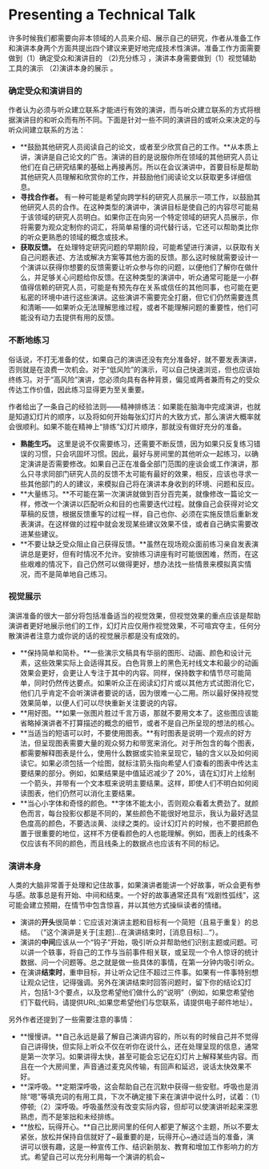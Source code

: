 # Presenting a Technical Talk

许多时候我们都需要向非本领域的人员来介绍、展示自己的研究，作者从准备工作和演讲本身两个方面共提出四个建议来更好地完成技术性演讲。准备工作方面需要做到（1）确定受众和演讲目的 （2)充分练习 ，演讲本身需要做到（1）视觉辅助工具的演示  （2)演讲本身的展示  。 

### 确定受众和演讲目的

作者认为必须与听众建立联系才能进行有效的演讲，而与听众建立联系的方式将根据演讲目的和听众而有所不同。下面是针对一些不同的演讲目的或听众来决定的与听众间建立联系的方法：

- **鼓励其他研究人员阅读自己的论文，或者至少欣赏自己的工作。**从本质上讲，演讲是自己论文的广告。演讲的目的是说服你所在领域的其他研究人员让他们在自己研究结果的基础上再接再厉。所以在会议演讲中，首要目标是帮助其他研究人员理解和欣赏你的工作，并鼓励他们阅读论文以获取更多详细信息。
- **寻找合作者。** 有一种可能是希望向跨学科的研究人员展示一项工作，以鼓励其他研究人员的合作。在这种类型的演讲中，演讲目标是使自己的内容尽可能易于该领域的研究人员明白。如果你正在向另一个特定领域的研究人员展示，你将需要为观众定制你的词汇，将简单易懂的词代替行话，它还可以帮助类比你的听众更熟悉的领域的概念或技术。
- **获取反馈。** 在处理特定研究问题的早期阶段，可能希望进行演讲，以获取有关自己问题表述、方法或解决方案等其他方面的反馈。那么这时候就需要设计一个演讲以获得你想要的反馈需要让听众参与你的问题，以便他们了解你在做什么，并足够关心问题给你反馈。在这种类型的演讲中，听众通常可能是一小群值得信赖的研究人员，可能是有预先存在关系或信任的其他同事，也可能在更私密的环境中进行这些演讲。这些演讲不需要完全打磨，但它们仍然需要连贯和清晰——如果听众无法理解思维过程，或者不能理解问题的重要性，他们可能没有动力去提供有用的反馈。



### 不断地练习

俗话说，不打无准备的仗，如果自己的演讲还没有充分准备好，就不要发表演讲，否则就是在浪费一次机会。对于“低风险”的演示，可以自己快速浏览，但也应该始终练习。对于“高风险”演讲，您必须向具有各种背景，偏见或两者兼而有之的受众传达工作价值，因此练习显得更为至关重要。

作者给出了一条自己的经验法则——精神排练法：如果能在脑海中完成演讲，也就是知道幻灯片的顺序，以及将如何开始每张幻灯片的大致方式，那么演讲大概率就会很顺利。如果不能在精神上“排练”幻灯片顺序，那就没有做好充分的准备。

- **熟能生巧。** 这里是说不仅需要练习，还需要不断反馈，因为如果只反复练习错误的习惯，只会巩固坏习惯。因此，最好与房间里的其他听众一起练习，以确定演讲是否需要修改。如果自己正在准备全部门范围的座谈会或工作演讲，那么只寻求同部门研究人员的反馈不太可能有最好的效果，相反，应该也寻求一些其他部门的人的建议，来模拟自己将在演讲本身收到的环境、问题和反应。
- **大量练习。**不可能在第一次演讲就做到百分百完美，就像修改一篇论文一样，修改一个演讲以匹配听众和目的也需要迭代过程。就像自己会获得对论文草稿的反馈，根据反馈重写的过程一样，自己也你、必须在实施反馈后重新发表演讲。在这样做的过程中就会发现某些建议效果不佳，或者自己确实需要改进某些建议。
- **不要让缺乏受众阻止自己获得反馈。**虽然在现场观众面前练习亲自发表演讲总是更好，但有时情况不允许。安排练习讲座有时可能很困难，然而，在这些艰难的情况下，自己仍然可以做得更好，想办法找一些情景来模拟真实情况，而不是简单地自己练习。



### 视觉展示

演讲准备的很大一部分将包括准备适当的视觉效果，但视觉效果的重点应该是帮助演讲者更好地展示他们的工作，幻灯片应仅用作视觉效果，不可喧宾夺主，任何分散演讲者注意力或你说的话的视觉展示都是没有成效的。

- **保持简单和简朴。**一些演示文稿具有华丽的图形、动画、颜色和设计元素，这些效果实际上会适得其反。白色背景上的黑色无衬线文本和最少的动画效果会更好，会更让人专注于其中的内容。同样，保持数字和情节尽可能简单，同时仍然传达要点。如果听众正在阅读幻灯片或以其他方式试图消化它，他们几乎肯定不会听演讲者要说的话，因为很难一心二用。所以最好保持视觉效果简单，以便人们可以尽快重新关注要说的内容。
- **用好图。**如果一张图片胜过千言万语，那就不要用文本了。这些图应该能省略掉演讲者不打算描述的概念的细节，或者不是自己所呈现的想法的核心。
- **当适当的短语可以时，不要使用图表。**有时图表是说明一个观点的好方法，但呈现图表需要大量的观众努力和带宽来消化。对于所包含的每个图表，都需要解释图表是什么，使用什么数据或实验来呈现它，轴的含义以及如何阅读它。如果必须包括一个绘图，就标注箭头指向希望人们查看的图表中传达主要结果的部分。例如，如果结果是中值延迟减少了 20%，请在幻灯片上绘制一个箭头，并带有一个文本框来说明主要结果。这样，即使人们不明白如何阅读图表，他们仍然可以消化主要结果。
- **当心小字体和奇怪的颜色。**字体不能太小，否则观众看着太费劲了。就颜色而言，每台投影仪都是不同的，某些颜色不能很好地显示，我认为最好选显色度高的颜色，不要选淡黄、淡绿之类的。设计幻灯片的时候，也不要把颜色置于很重要的地位，这样不方便看颜色的人也能理解。例如，图表上的线条不仅应该有不同的颜色，而且线条上的数据点也应该有不同的标记。



### 演讲本身

人类的大脑非常善于处理和记住故事，如果演讲者能讲一个好故事，听众会更有参与感。故事总是有开始、中间和结束。一个好的故事通常还具有“戏剧性弧线”，这可能会建立预期，在情节中包含惊喜，并以其他方式操纵读者的情绪。

- 演讲的**开头**很简单：它应该对演讲主题和目标有一个简短（且易于重复）的总结。 （“这个演讲是关于[主题]...在演讲结束时，[消息目标]...“）。
- 演讲的**中间**应该从一个“钩子”开始，吸引听众并帮助他们识别主题或问题。可以讲一个轶事，将自己的工作与当前事件相关联，或呈现一个令人惊讶的统计数据、问一个问题等。总之就是做一些具体的事情，在第一分钟内吸引听众。
- 在演讲**结束时**，重申目标，并让听众记住不超过三件事。如果有一件事特别想让观众记住，记得强调。另外在演讲结束时回答问题时，留下你的结论幻灯片，包括1-3个要点，以及您希望他们做什么的“说明”（例如，如果您希望他们下载代码，请提供URL;如果您希望他们与您联系，请提供电子邮件地址）。

另外作者还提到了一些需要注意的事情：

- **慢慢讲。**自己永远是最了解自己演讲内容的，所以有的时候自己并不觉得自己讲得快，但实际上听众不仅在听你在说什么，还在处理呈现的信息，通常是第一次学习。如果讲得太快，甚至可能会忘记在幻灯片上解释某些内容。而且在一个大房间里，声音通过麦克风传输，有回声和延迟，说话太快效果不好。
- **深呼吸。**定期深呼吸，这会帮助自己在沉默中获得一些安慰。呼吸也是消除“嗯”等填充词的有用工具，下次不确定接下来在演讲中说什么时，试着：（1）停顿;（2）深呼吸。呼吸虽然没有改变实际内容，但却可以使演讲听起来深思熟虑，而不是笨拙和未经排练。
- **放松，玩得开心。**自己比房间里的任何人都更了解这个主题，所以不要太紧张，放松并保持自信就好了~最重要的是，玩得开心~通过适当的准备，演讲可以很有趣，这是一种宣传工作、结识新朋友、教育和增加工作影响力的方式。希望自己可以充分利用每一个演讲的机会~